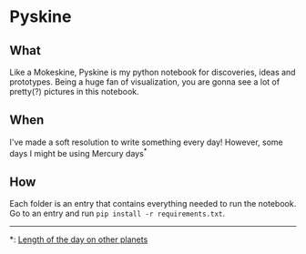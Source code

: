 # Pyskine

## What
Like a Mokeskine, Pyskine is my python notebook for discoveries, ideas and prototypes. Being a huge fan of visualization, you are gonna see a lot of pretty(?) pictures in this notebook.

## When
I've made a soft resolution to write something every day! However, some days I might be using Mercury days<sup>*</sup>

## How
Each folder is an entry that contains everything needed to run the notebook. 
Go to an entry and run `pip install -r requirements.txt`.

---

  *: [Length of the day on other planets](https://simple.wikipedia.org/wiki/Length_of_day#Length_of_the_day_on_other_planets)




